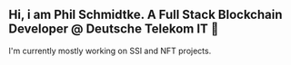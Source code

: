 ## Hi, i am Phil Schmidtke. A Full Stack Blockchain Developer @ Deutsche Telekom IT 👋

I'm currently mostly working on SSI and NFT projects.

